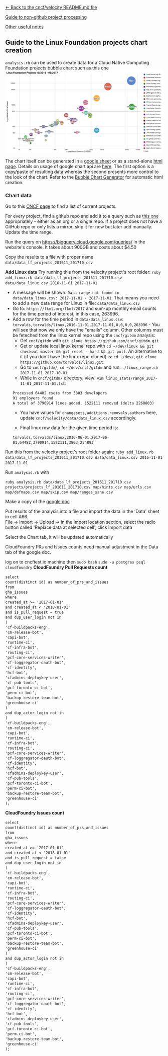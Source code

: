 [<- Back to the cncf/velocity README.md file](../README.md)

[Guide to non-github project processing](non_github_repositories.md)

[Other useful notes](other_notes.md)

## Guide to the Linux Foundation projects chart creation

`analysis.rb` can be used to create data for a Cloud Native Computing Foundation projects bubble chart such as this one
![sample chart](./linuxfoundation_chart_example.png?raw=true "CNCF projects")

The chart itself can be generated in a [google sheet](https://docs.google.com/spreadsheets/d/1_DIvQpaPRecRONWeTh5pp3WOgbGcsY4JOPMBisizJqg/)
or as a stand-alone [html page](../charts/LF_bubble_chart.html). Details on usage of google chart api are [here](https://developers.google.com/chart/interactive/docs/gallery/bubblechart). The first option is a copy/paste of resulting data whereas the second presents more control to the look of the chart. Refer to the [Bubble Chart Generator](other_notes.md#bubble-chart-generator) for automatic html creation.

### Chart data
Go to this [CNCF page](https://www.linuxfoundation.org/projects/) to find a list of current projects.

For every project, find a github repo and add it to a query such as [this one](BigQuery/query_lf_projects_201611_201710.sql) appropriately - either as an org or a single repo. If a project does not have a GitHub repo or only lists a mirror, skip it for now but later add manually. Update the time range.

Run the query on https://bigquery.cloud.google.com/queries/ in the website's console. It takes about 900GB and costs about $4.50

Copy the results to a file with proper name `data/data_lf_projects_201611_201710.csv`


<b>Add Linux data</b>
Try running this from the velocity project's root folder:
`ruby add_linux.rb data/data_lf_projects_201611_201710.csv data/data_linux.csv 2016-11-01 2017-11-01`
- A message will be shown: `Data range not found in data/data_linux.csv: 2017-11-01 - 2017-11-01`. That means you need to add a new data range for Linux in file: `data/data_linux.csv`
- Go to: `https://lkml.org/lkml/2017` and sum-up monthly email counts for the time period of interest, in this case, 263996.
- Add a row for the time period in `data/data_linux.csv`: `torvalds,torvalds/linux,2016-11-01,2017-11-01,0,0,0,0,263996` - You will see that now we only have the "emails" column. Other columns must be feteched from the linux kernel repo using the `cncf/gitdm` analysis:
	- Get `cncf/gitdm` with `git clone https://github.com/cncf/gitdm.git`
	- Get or update local linux kernel repo with `cd ~/dev/linux && git checkout master && git reset --hard && git pull`. An alternative to it (if you don't have the linux repo cloned) is: `cd ~/dev/`, `git clone https://github.com/torvalds/linux.git`.
	- Go to `cncf/gitdm/`, `cd ~/dev/cncf/gitdm` and run: `./linux_range.sh 2017-11-01 2017-10-01`
	- While in `cncf/gitdm/` directory, view: `vim linux_stats/range_2017-11-01_2017-11-01.txt`:
	```
	Processed 64482 csets from 3803 developers
	91 employers found
	A total of 3790914 lines added, 1522111 removed (delta 2268803)
	```
	- You have values for `changesets,additions,removals,authors` here, update `cncf/velocity/data/data_linux.csv` accordingly.
	
	- Final linux row data for the given time period is:
	```
	torvalds,torvalds/linux,2016-06-01,2017-06-01,64482,3790914,1522111,3803,254893
	```
Run this from the velocity project's root folder again:
`ruby add_linux.rb data/data_lf_projects_201611_201710.csv data/data_linux.csv 2016-11-01 2017-11-01`

Run `analysis.rb` with
```
ruby analysis.rb data/data_lf_projects_201611_201710.csv projects/projects_lf_201611_201710.csv map/hints.csv map/urls.csv map/defmaps.csv map/skip.csv map/ranges_sane.csv
```

Make a copy of the [google doc](https://docs.google.com/spreadsheets/d/1_DIvQpaPRecRONWeTh5pp3WOgbGcsY4JOPMBisizJqg/)

Put results of the analysis into a file and import the data in the 'Data' sheet in cell A66. <br />
File -> Import -> Upload -> in the Import location section, select the radio button called 'Replace data at selected cell', click Import data

Select the Chart tab, it will be updated automatically

CloudFoundry PRs and Issues counts need manual adjustment in the Data tab of the google doc.

log on to cncftest.io machine then
`sudo bash`
`sudo -u postgres psql cloudfoundry`
<b>CloudFoundry Pull Requests count</b>
```
select
count(distinct id) as number_of_prs_and_issues
from
gha_issues
where
created_at >= '2017-01-01'
and created_at < '2018-01-01'
and is_pull_request = true
and dup_user_login not in
(
'cf-buildpacks-eng',
'cm-release-bot',
'capi-bot',
'runtime-ci',
'cf-infra-bot',
'routing-ci',
'pcf-core-services-writer',
'cf-loggregator-oauth-bot',
'cf-identity',
'hcf-bot',
'cfadmins-deploykey-user',
'cf-pub-tools',
'pcf-toronto-ci-bot',
'perm-ci-bot',
'backup-restore-team-bot',
'greenhouse-ci'
)
and dup_actor_login not in
(
'cf-buildpacks-eng',
'cm-release-bot',
'capi-bot',
'runtime-ci',
'cf-infra-bot',
'routing-ci',
'pcf-core-services-writer',
'cf-loggregator-oauth-bot',
'cf-identity',
'hcf-bot',
'cfadmins-deploykey-user',
'cf-pub-tools',
'pcf-toronto-ci-bot',
'perm-ci-bot',
'backup-restore-team-bot',
'greenhouse-ci'
);
```

<b>CloudFoundry Issues count</b>
```
select
count(distinct id) as number_of_prs_and_issues
from
gha_issues
where
created_at >= '2017-01-01'
and created_at < '2018-01-01'
and is_pull_request = false
and dup_user_login not in
(
'cf-buildpacks-eng',
'cm-release-bot',
'capi-bot',
'runtime-ci',
'cf-infra-bot',
'routing-ci',
'pcf-core-services-writer',
'cf-loggregator-oauth-bot',
'cf-identity',
'hcf-bot',
'cfadmins-deploykey-user',
'cf-pub-tools',
'pcf-toronto-ci-bot',
'perm-ci-bot',
'backup-restore-team-bot',
'greenhouse-ci'
)
and dup_actor_login not in
(
'cf-buildpacks-eng',
'cm-release-bot',
'capi-bot',
'runtime-ci',
'cf-infra-bot',
'routing-ci',
'pcf-core-services-writer',
'cf-loggregator-oauth-bot',
'cf-identity',
'hcf-bot',
'cfadmins-deploykey-user',
'cf-pub-tools',
'pcf-toronto-ci-bot',
'perm-ci-bot',
'backup-restore-team-bot',
'greenhouse-ci'
);
```
